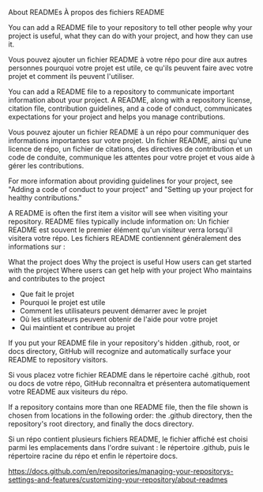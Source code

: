 
About READMEs
À propos des fichiers README

You can add a README file to your repository to tell other people why your project is useful, what they can do with your project, and how they can use it.

Vous pouvez ajouter un fichier README à votre répo pour dire aux autres personnes pourquoi votre projet est utile, ce qu'ils peuvent faire avec votre projet et comment ils peuvent l'utiliser.


You can add a README file to a repository to communicate important information about your project. A README, along with a repository license, citation file, contribution guidelines, and a code of conduct, communicates expectations for your project and helps you manage contributions.

Vous pouvez ajouter un fichier README à un répo pour communiquer des informations importantes sur votre projet. Un fichier README, ainsi qu'une licence de répo, un fichier de citations, des directives de contribution et un code de conduite, communique les attentes pour votre projet et vous aide à gérer les contributions.

For more information about providing guidelines for your project, see "Adding a code of conduct to your project" and "Setting up your project for healthy contributions."

A README is often the first item a visitor will see when visiting your repository. README files typically include information on:
Un fichier README est souvent le premier élément qu'un visiteur verra lorsqu'il visitera votre répo. Les fichiers README contiennent généralement des informations sur :


What the project does
Why the project is useful
How users can get started with the project
Where users can get help with your project
Who maintains and contributes to the project

* Que fait le projet
* Pourquoi le projet est utile
* Comment les utilisateurs peuvent démarrer avec le projet
* Où les utilisateurs peuvent obtenir de l'aide pour votre projet
* Qui maintient et contribue au projet

If you put your README file in your repository's hidden .github, root, or docs directory, GitHub will recognize and automatically surface your README to repository visitors.

Si vous placez votre fichier README dans le répertoire caché .github, root ou docs de votre répo, GitHub reconnaîtra et présentera automatiquement votre README aux visiteurs du répo.


If a repository contains more than one README file, then the file shown is chosen from locations in the following order: the .github directory, then the repository's root directory, and finally the docs directory.

Si un répo contient plusieurs fichiers README, le fichier affiché est choisi parmi les emplacements dans l'ordre suivant : le répertoire .github, puis le répertoire racine du répo et enfin le répertoire docs.

https://docs.github.com/en/repositories/managing-your-repositorys-settings-and-features/customizing-your-repository/about-readmes